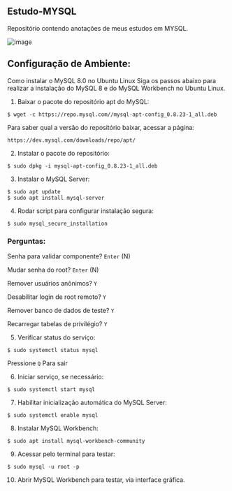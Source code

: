 ## Estudo-MYSQL
Repositório contendo anotações de meus estudos em MYSQL.


![image](https://user-images.githubusercontent.com/102734845/175659426-1944d382-335f-4009-ba2c-4e2e84b4cb87.png)

## Configuração de Ambiente:
Como instalar o MySQL 8.0 no Ubuntu Linux
Siga os passos abaixo para realizar a instalação do MySQL 8 e do MySQL Workbench
no Ubuntu Linux.

1. Baixar o pacote do repositório apt do MySQL:
```
$ wget -c https://repo.mysql.com//mysql-apt-config_0.8.23-1_all.deb
```
Para saber qual a versão do repositório baixar, acessar a página:
```
https://dev.mysql.com/downloads/repo/apt/
```

2. Instalar o pacote do repositório:
```
$ sudo dpkg -i mysql-apt-config_0.8.23-1_all.deb
```
3. Instalar o MySQL Server:
```
$ sudo apt update
$ sudo apt install mysql-server
```
4. Rodar script para configurar instalação segura:
```
$ sudo mysql_secure_installation
```
### Perguntas:
Senha para validar componente? ```Enter``` (N)

Mudar senha do root? ```Enter``` (N)

Remover usuários anônimos? ```Y```

Desabilitar login de root remoto? ```Y```

Remover banco de dados de teste? ```Y```

Recarregar tabelas de privilégio? ```Y```

5. Verificar status do serviço:
```
$ sudo systemctl status mysql
```
Pressione ```Q``` Para sair

6. Iniciar serviço, se necessário:
```
$ sudo systemctl start mysql
```
7. Habilitar inicialização automática do MySQL Server:
```
$ sudo systemctl enable mysql
```
8. Instalar MySQL Workbench:
```
$ sudo apt install mysql-workbench-community
```
9. Acessar pelo terminal para testar:
```
$ sudo mysql -u root -p
```
10. Abrir MySQL Workbench para testar, via interface gráfica.
